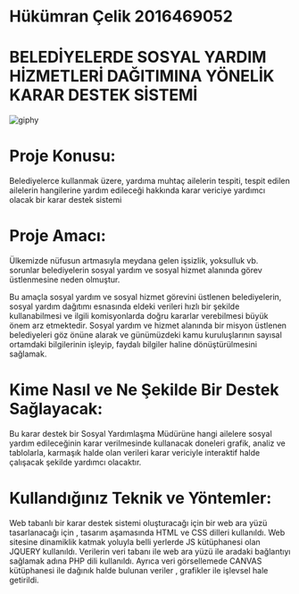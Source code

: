 # Hükümran Çelik 2016469052
# BELEDİYELERDE SOSYAL YARDIM HİZMETLERİ DAĞITIMINA YÖNELİK KARAR DESTEK SİSTEMİ
![giphy](https://user-images.githubusercontent.com/36935662/58375401-e8247b80-7f5a-11e9-8732-e462fd1bd6f6.gif)


# Proje Konusu:

Belediyelerce kullanmak üzere, yardıma muhtaç ailelerin tespiti, tespit edilen ailelerin hangilerine yardım edileceği hakkında karar vericiye yardımcı olacak bir karar destek sistemi

# Proje Amacı:

Ülkemizde nüfusun artmasıyla meydana gelen işsizlik, yoksulluk vb. sorunlar belediyelerin sosyal yardım ve sosyal hizmet alanında görev üstlenmesine neden olmuştur.

Bu amaçla sosyal yardım ve sosyal hizmet görevini üstlenen belediyelerin, sosyal yardım dağıtımı esnasında eldeki verileri hızlı bir şekilde kullanabilmesi ve ilgili komisyonlarda doğru kararlar verebilmesi büyük önem arz etmektedir. Sosyal yardım ve hizmet alanında bir misyon üstlenen belediyeleri göz önüne alarak ve günümüzdeki kamu kuruluşlarının sayısal ortamdaki bilgilerinin işleyip, faydalı bilgiler haline dönüştürülmesini sağlamak.

# Kime Nasıl ve Ne Şekilde Bir Destek Sağlayacak:

Bu karar destek bir Sosyal Yardımlaşma Müdürüne hangi ailelere sosyal yardım edileceğinin karar verilmesinde kullanacak doneleri grafik, analiz ve tablolarla, karmaşık halde olan verileri karar vericiyle interaktif halde çalışacak şekilde yardımcı olacaktır.

# Kullandığınız Teknik ve Yöntemler:

Web tabanlı bir karar destek sistemi oluşturacağı için bir web ara yüzü tasarlanacağı için , tasarım aşamasında HTML ve CSS dilleri kullanıldı. Web sitesine dinamiklik katmak yoluyla belli yerlerde JS kütüphanesi olan JQUERY kullanıldı. Verilerin veri tabanı ile web ara yüzü ile aradaki bağlantıyı sağlamak adına PHP dili kullanıldı. Ayrıca veri görsellemede CANVAS kütüphanesi ile dağınık halde bulunan veriler , grafikler ile işlevsel hale getirildi.

 

